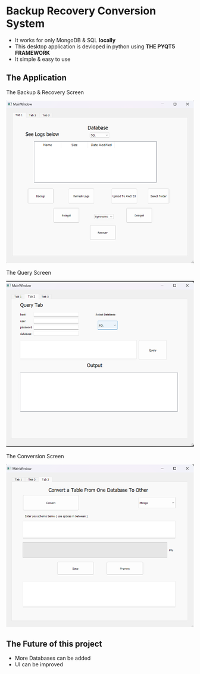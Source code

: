 # Backup Recovery Conversion System

* It works for only MongoDB & SQL **locally**
* This desktop application is devloped in python using **THE PYQT5 FRAMEWORK**
* It simple & easy to use

## The Application

The Backup & Recovery Screen

![1687634575452](image/readme/1687634575452.png)

The Query Screen

![1687634612509](image/readme/1687634612509.png)

The Conversion Screen

![1687634640969](image/readme/1687634640969.png)

## The Future of this project

* More Databases can be added
* UI can be improved
